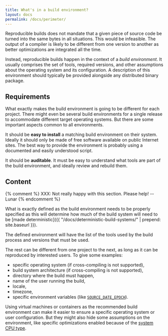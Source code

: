 ```yaml
---
title: What's in a build environment?
layout: docs
permalink: /docs/perimeter/
---
```


Reproducible builds does not mandate that a given piece of source code
be turned into the same bytes in all situations. This would be
infeasible. The output of a compiler is likely to be different from one
version to another as better optimizations are integrated all the time.

Instead, reproducible builds happen in the context of a *build
environment*. It usually comprises the set of tools, required versions,
and other assumptions about the operating system and its configuration.
A description of this environment should typically be provided alongside
any distributed binary package.

Requirements
------------

What exactly makes the build environment is going to be different for
each project. There might even be several build environments for a
single release to accommodate different target operating systems.
But there are some important aspects common to all environments.

It should be **easy to install** a matching build environment on their
system. Ideally it should only be made of free software available on
public Internet sites. The best way to provide the environment is
probably using a documented and easily understood script.

It should be **auditable**. It must be easy to understand what tools
are part of the build environment, and ideally review and rebuild them.

Content
-------

{% comment %}
XXX: Not really happy with this section. Please help!
-- Lunar
{% endcomment %}

What is exactly defined as the build environment needs to be properly
specified as this will determine how much of the build system will need
to be [made deterministic]({{ "/docs/deterministic-build-systems/" | prepend: site.baseurl }}).

The defined environment will have the list of the tools used by the
build process and versions that must be used.

The rest can be different from one project to the next, as long as it
can be reproduced by interested users. To give some examples:

 * specific operating system (if cross-compiling is not supported),
 * build system architecture (if cross-compiling is not supported),
 * directory where the build must happen,
 * name of the user running the build,
 * locale,
 * timezone,
 * specific environment variables (like
   [`SOURCE_DATE_EPOCH`](https://reproducible-builds.org/specs/source-date-epoch/)).

Using virtual machines or containers as the recommended build
environment can make it easier to ensure a specific operating system or
user configuration. But they might also hide some assumptions on the
environment, like specific optimizations enabled because of the [system
CPU type](https://trac.torproject.org/projects/tor/ticket/12238#comment:4).
